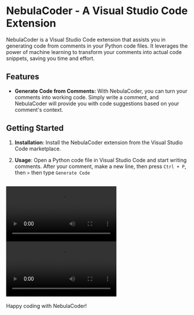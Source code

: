 # NebulaCoder - A Visual Studio Code Extension

NebulaCoder is a Visual Studio Code extension that assists you in generating code from comments in your Python code files. It leverages the power of machine learning to transform your comments into actual code snippets, saving you time and effort.

## Features

- **Generate Code from Comments:** With NebulaCoder, you can turn your comments into working code. Simply write a comment, and NebulaCoder will provide you with code suggestions based on your comment's context.

## Getting Started

1. **Installation**: Install the NebulaCoder extension from the Visual Studio Code marketplace.

2. **Usage**: Open a Python code file in Visual Studio Code and start writing comments. After your comment, make a new line, then press `Ctrl + P`, then `>` then type `Generate Code`

![calculator video](images/calc.mp4)
![edit code](images/riff.mp4)
---

Happy coding with NebulaCoder!
